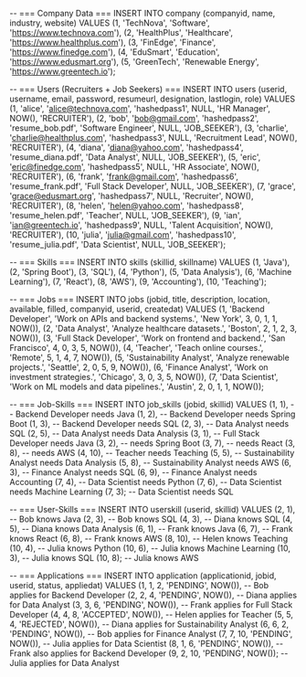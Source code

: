 -- === Company Data ===
INSERT INTO company (companyid, name, industry, website) VALUES
(1, 'TechNova', 'Software', 'https://www.technova.com'),
(2, 'HealthPlus', 'Healthcare', 'https://www.healthplus.com'),
(3, 'FinEdge', 'Finance', 'https://www.finedge.com'),
(4, 'EduSmart', 'Education', 'https://www.edusmart.org'),
(5, 'GreenTech', 'Renewable Energy', 'https://www.greentech.io');

-- === Users (Recruiters + Job Seekers) ===
INSERT INTO users (userid, username, email, password, resumeurl, designation, lastlogin, role) VALUES
(1, 'alice', 'alice@technova.com', 'hashedpass1', NULL, 'HR Manager', NOW(), 'RECRUITER'),
(2, 'bob', 'bob@gmail.com', 'hashedpass2', 'resume_bob.pdf', 'Software Engineer', NULL, 'JOB_SEEKER'),
(3, 'charlie', 'charlie@healthplus.com', 'hashedpass3', NULL, 'Recruitment Lead', NOW(), 'RECRUITER'),
(4, 'diana', 'diana@yahoo.com', 'hashedpass4', 'resume_diana.pdf', 'Data Analyst', NULL, 'JOB_SEEKER'),
(5, 'eric', 'eric@finedge.com', 'hashedpass5', NULL, 'HR Associate', NOW(), 'RECRUITER'),
(6, 'frank', 'frank@gmail.com', 'hashedpass6', 'resume_frank.pdf', 'Full Stack Developer', NULL, 'JOB_SEEKER'),
(7, 'grace', 'grace@edusmart.org', 'hashedpass7', NULL, 'Recruiter', NOW(), 'RECRUITER'),
(8, 'helen', 'helen@yahoo.com', 'hashedpass8', 'resume_helen.pdf', 'Teacher', NULL, 'JOB_SEEKER'),
(9, 'ian', 'ian@greentech.io', 'hashedpass9', NULL, 'Talent Acquisition', NOW(), 'RECRUITER'),
(10, 'julia', 'julia@gmail.com', 'hashedpass10', 'resume_julia.pdf', 'Data Scientist', NULL, 'JOB_SEEKER');

-- === Skills ===
INSERT INTO skills (skillid, skillname) VALUES
(1, 'Java'),
(2, 'Spring Boot'),
(3, 'SQL'),
(4, 'Python'),
(5, 'Data Analysis'),
(6, 'Machine Learning'),
(7, 'React'),
(8, 'AWS'),
(9, 'Accounting'),
(10, 'Teaching');

-- === Jobs ===
INSERT INTO jobs (jobid, title, description, location, available, filled, companyid, userid, createdat) VALUES
(1, 'Backend Developer', 'Work on APIs and backend systems.', 'New York', 3, 0, 1, 1, NOW()),
(2, 'Data Analyst', 'Analyze healthcare datasets.', 'Boston', 2, 1, 2, 3, NOW()),
(3, 'Full Stack Developer', 'Work on frontend and backend.', 'San Francisco', 4, 0, 3, 5, NOW()),
(4, 'Teacher', 'Teach online courses.', 'Remote', 5, 1, 4, 7, NOW()),
(5, 'Sustainability Analyst', 'Analyze renewable projects.', 'Seattle', 2, 0, 5, 9, NOW()),
(6, 'Finance Analyst', 'Work on investment strategies.', 'Chicago', 3, 0, 3, 5, NOW()),
(7, 'Data Scientist', 'Work on ML models and data pipelines.', 'Austin', 2, 0, 1, 1, NOW());

-- === Job-Skills ===
INSERT INTO job_skills (jobid, skillid) VALUES
(1, 1), -- Backend Developer needs Java
(1, 2), -- Backend Developer needs Spring Boot
(1, 3), -- Backend Developer needs SQL
(2, 3), -- Data Analyst needs SQL
(2, 5), -- Data Analyst needs Data Analysis
(3, 1), -- Full Stack Developer needs Java
(3, 2), -- needs Spring Boot
(3, 7), -- needs React
(3, 8), -- needs AWS
(4, 10), -- Teacher needs Teaching
(5, 5), -- Sustainability Analyst needs Data Analysis
(5, 8), -- Sustainability Analyst needs AWS
(6, 3), -- Finance Analyst needs SQL
(6, 9), -- Finance Analyst needs Accounting
(7, 4), -- Data Scientist needs Python
(7, 6), -- Data Scientist needs Machine Learning
(7, 3); -- Data Scientist needs SQL

-- === User-Skills ===
INSERT INTO userskill (userid, skillid) VALUES
(2, 1), -- Bob knows Java
(2, 3), -- Bob knows SQL
(4, 3), -- Diana knows SQL
(4, 5), -- Diana knows Data Analysis
(6, 1), -- Frank knows Java
(6, 7), -- Frank knows React
(6, 8), -- Frank knows AWS
(8, 10), -- Helen knows Teaching
(10, 4), -- Julia knows Python
(10, 6), -- Julia knows Machine Learning
(10, 3), -- Julia knows SQL
(10, 8); -- Julia knows AWS

-- === Applications ===
INSERT INTO application (applicationid, jobid, userid, status, appliedat) VALUES
(1, 1, 2, 'PENDING', NOW()),  -- Bob applies for Backend Developer
(2, 2, 4, 'PENDING', NOW()), -- Diana applies for Data Analyst
(3, 3, 6, 'PENDING', NOW()),  -- Frank applies for Full Stack Developer
(4, 4, 8, 'ACCEPTED', NOW()), -- Helen applies for Teacher
(5, 5, 4, 'REJECTED', NOW()), -- Diana applies for Sustainability Analyst
(6, 6, 2, 'PENDING', NOW()),  -- Bob applies for Finance Analyst
(7, 7, 10, 'PENDING', NOW()), -- Julia applies for Data Scientist
(8, 1, 6, 'PENDING', NOW()),  -- Frank also applies for Backend Developer
(9, 2, 10, 'PENDING', NOW()); -- Julia applies for Data Analyst
